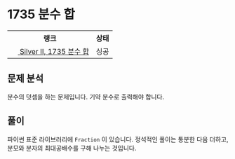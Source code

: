 # 1735 분수 합



<table>
  <tr>
    <th>랭크</th>
    <th>상태</th>
  </tr>
  <tr>
    <td>
      <a href="http://noj.am/1735">
        <img src="https://static.solved.ac/tier_small/9.svg" height="16px"/>
        Silver II, 1735 분수 합
      </a>
    </td>
    <td>
      싱공
    </td>
  </tr>
</table>



## 문제 분석

분수의 덧셈을 하는 문제입니다. 기약 분수로 출력해야 합니다.

## 풀이

파이썬 표준 라이브러리에 `Fraction` 이 있습니다.
정석적인 풀이는 통분한 다음 더하고, 분모와 분자의 최대공배수를 구해 나누는 것입니다.
